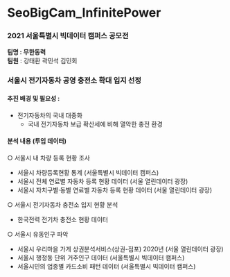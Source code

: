 # SeoBigCam_InfinitePower
### 2021 서울특별시 빅데이터 캠퍼스 공모전 

**팀명 : 무한동력**  
**팀원** : 강태환 곽민석 김민회 

### 서울시 전기자동차 공영 충전소 확대 입지 선정 

#### 추진 배경 및 필요성 : 
* 전기자동차의 국내 대중화
  - 국내 전기자동차 보급 확산세에 비해 열악한 충전 환경

#### 분석 내용 (투입 데이터) 
○ 서울시 내 차량 등록 현황 조사 
 - 서울시 차량등록현황 통계 (서울특별시 빅데이터 캠퍼스) 
 - 서울시 전체 연료별 자동차 등록 현황 데이터 (서울 열린데이터 광장)
 - 서울시 자치구별·동별 연료별 자동차 등록 현황 데이터
   (서울 열린데이터 광장)
 
○ 서울시 전기자동차 충전소 입지 현황 분석 
 - 한국전력 전기차 충전소 현황 데이터 

○ 서울시 유동인구 파악
 - 서울시 우리마을 가게 상권분석서비스(상권-점포) 2020년
   (서울 열린데이터 광장)
 - 서울시 행정동 단위 거주인구 데이터 (서울특별시 빅데이터 캠퍼스)
 - 서울시민의 업종별 카드소비 패턴 데이터 (서울특별시 빅데이터 캠퍼스)
